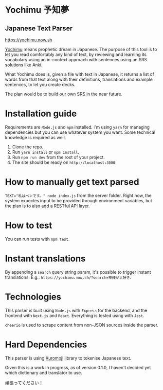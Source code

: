 # Yochimu 予知夢

## Japanese Text Parser

https://yochimu.now.sh

[Yochimu](https://yochimu.now.sh) means prophetic dream in Japanese. The purpose of this tool is to let you read comfortably any kind of text, by reviewing and learning its vocabulary using an in-context approach with sentences using an SRS solutions like Anki.

What Yochimu does is, given a file with text in Japanese, it returns a list of words from that text along with their definitions, translations and example sentences, to let you create decks.

The plan would be to build our own SRS in the near future.

# Installation guide

Requirements are `Node.js` and `npm` installed. I'm using `yarn` for managing dependencies but you can use whatever system you want. Some technical knowledge is required as well.

1.  Clone the repo.
2.  Run `yarn install` or `npm install`.
3.  Run `npm run dev` from the root of your project.
4.  The site should be ready on `http://localhost:3000`

# How to manually get text parsed

`TEXT="私はペンです。" node index.js` from the server folder. Right now, the system expectes input to be provided through environment variables, but the plan is to also add a RESTful API layer.

# How to test

You can run tests with `npm test`.

# Instant translations

By appending a `search` query string param, it's possible to trigger instant translations. E.g.: `https://yochimu.now.sh/?search=神様が大好き`.

# Technologies

This parser is built using `Node.js` with `Express` for the backend, and the frontend with `Next.js` and `React`. Everything is tested using with `Jest`.

`cheerio` is used to scrape content from non-JSON sources inside the parser.

# Hard Dependencies

This parser is using [Kuromoji](https://github.com/takuyaa/kuromoji.js) library to tokenise Japanese text.

Given this is a work in progress, as of version 0.1.0, I haven't decided yet which dictionary and translator to use.

頑張ってください！
